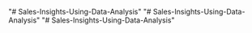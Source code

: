 "# Sales-Insights-Using-Data-Analysis" 
"# Sales-Insights-Using-Data-Analysis" 
"# Sales-Insights-Using-Data-Analysis" 
